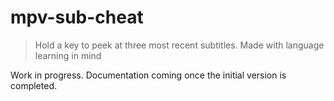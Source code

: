 <!-- vim: set textwidth=80 colorcolumn=80: -->
<!-- markdownlint-configure-file
{
  "line-length": { "code_blocks": false },
  "no-inline-html": false,
  "fenced-code-language": false
}
-->
# mpv-sub-cheat

> Hold a key to peek at three most recent subtitles. Made with language learning
> in mind

Work in progress. Documentation coming once the initial version is completed.
